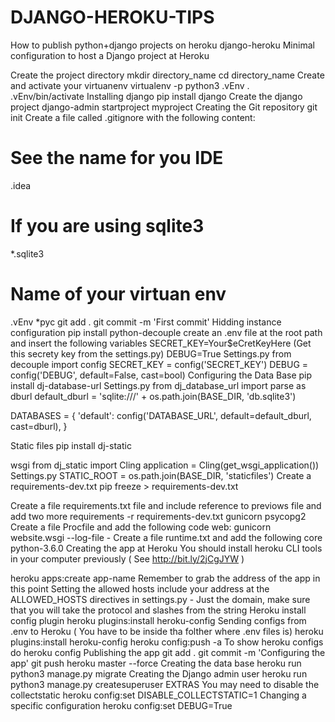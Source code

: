 # DJANGO-HEROKU-TIPS
How to publish python+django projects on heroku
django-heroku
Minimal configuration to host a Django project at Heroku

Create the project directory
mkdir directory_name
cd directory_name
Create and activate your virtuanenv
virtualenv -p python3 .vEnv
. .vEnv/bin/activate
Installing django
pip install django
Create the django project
django-admin startproject myproject
Creating the Git repository
git init
Create a file called .gitignore with the following content:
# See the name for you IDE
.idea
# If you are using sqlite3
*.sqlite3
# Name of your virtuan env
.vEnv
*pyc
git add .
git commit -m 'First commit'
Hidding instance configuration
pip install python-decouple
create an .env file at the root path and insert the following variables
SECRET_KEY=Your$eCretKeyHere (Get this secrety key from the settings.py)
DEBUG=True
Settings.py
from decouple import config
SECRET_KEY = config('SECRET_KEY')
DEBUG = config('DEBUG', default=False, cast=bool)
Configuring the Data Base
pip install dj-database-url
Settings.py
from dj_database_url import parse as dburl
default_dburl = 'sqlite:///' + os.path.join(BASE_DIR, 'db.sqlite3')

DATABASES = { 'default': config('DATABASE_URL', default=default_dburl, cast=dburl), }

Static files
pip install dj-static

wsgi
from dj_static import Cling
application = Cling(get_wsgi_application())
Settings.py
STATIC_ROOT = os.path.join(BASE_DIR, 'staticfiles')
Create a requirements-dev.txt
pip freeze > requirements-dev.txt

Create a file requirements.txt file and include reference to previows file and add two more requirements
-r requirements-dev.txt
gunicorn
psycopg2
Create a file Procfile and add the following code
web: gunicorn website.wsgi --log-file -
Create a file runtime.txt and add the following core
python-3.6.0
Creating the app at Heroku
You should install heroku CLI tools in your computer previously ( See http://bit.ly/2jCgJYW )

heroku apps:create app-name Remember to grab the address of the app in this point
Setting the allowed hosts
include your address at the ALLOWED_HOSTS directives in settings.py - Just the domain, make sure that you will take the protocol and slashes from the string
Heroku install config plugin
heroku plugins:install heroku-config
Sending configs from .env to Heroku ( You have to be inside tha folther where .env files is)
heroku plugins:install heroku-config
heroku config:push -a
To show heroku configs do
heroku config
Publishing the app
git add .
git commit -m 'Configuring the app'
git push heroku master --force
Creating the data base
heroku run python3 manage.py migrate
Creating the Django admin user
heroku run python3 manage.py createsuperuser
EXTRAS
You may need to disable the collectstatic
heroku config:set DISABLE_COLLECTSTATIC=1
Changing a specific configuration
heroku config:set DEBUG=True
